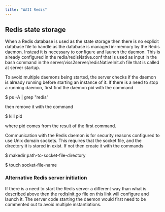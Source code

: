 ```yaml
---
title: "WAII Redis"
---
```


## Redis state storage
When a Redis database is used as the state storage then there is no explicit database file to handle as the database is managed in-memory by the Redis daemon.
Instead it is necessary to configure and launch the daemon.
This is already configured in the redis/redisNative.conf that is used as input in the bash command in the server/viss2server/redisNativeInit.sh file that is called at server startup.

To avoid multiple daemons being started, the server checks if the daemon is already running before starting an instance of it.
If there is a need to stop a running daemon, first find the daemon pid with the command

$ ps -A | grep "redis"

then remove it with the command

$ kill pid

where pid comes from the result of the first command.

Communication with the Redis daemon is for security reasons configured to use Unix domain sockets. This requires that the socket file, and the directory it is stored in exist.
If not then create it with the commands

$ makedir path-to-socket-file-directory

$ touch socket-file-name

### Alternative Redis server initiation
If there is a need to start the Redis server a different way than what is described above then the [redisInit.go](https://github.com/COVESA/ccs-components/tree/master/statestorage/redisImpl) file on this link will configure and launch it.
The server code starting the daemon would first need to be commented out to avoid multiple instantiations.

